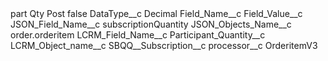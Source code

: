 <?xml version="1.0" encoding="UTF-8"?>
<CustomMetadata xmlns="http://soap.sforce.com/2006/04/metadata" xmlns:xsi="http://www.w3.org/2001/XMLSchema-instance" xmlns:xsd="http://www.w3.org/2001/XMLSchema">
    <label>part Qty Post</label>
    <protected>false</protected>
    <values>
        <field>DataType__c</field>
        <value xsi:type="xsd:string">Decimal</value>
    </values>
    <values>
        <field>Field_Name__c</field>
        <value xsi:nil="true"/>
    </values>
    <values>
        <field>Field_Value__c</field>
        <value xsi:nil="true"/>
    </values>
    <values>
        <field>JSON_Field_Name__c</field>
        <value xsi:type="xsd:string">subscriptionQuantity</value>
    </values>
    <values>
        <field>JSON_Objects_Name__c</field>
        <value xsi:type="xsd:string">order.orderitem</value>
    </values>
    <values>
        <field>LCRM_Field_Name__c</field>
        <value xsi:type="xsd:string">Participant_Quantity__c</value>
    </values>
    <values>
        <field>LCRM_Object_name__c</field>
        <value xsi:type="xsd:string">SBQQ__Subscription__c</value>
    </values>
    <values>
        <field>processor__c</field>
        <value xsi:type="xsd:string">OrderitemV3</value>
    </values>
</CustomMetadata>
